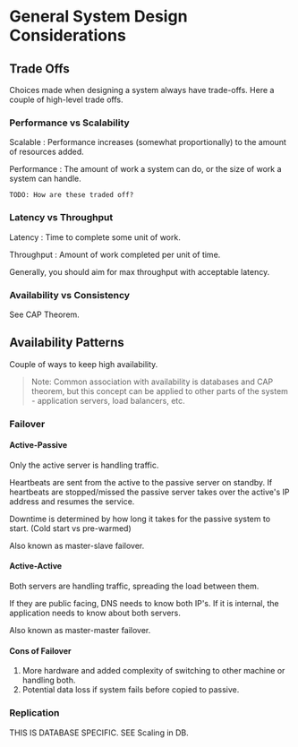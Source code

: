 # General System Design Considerations

## Trade Offs

Choices made when designing a system always have trade-offs. Here a couple of high-level trade offs.

### Performance vs Scalability

Scalable
: Performance increases (somewhat proportionally) to the amount of resources added.

Performance
: The amount of work a system can do, or the size of work a system can handle.

`TODO: How are these traded off?`

### Latency vs Throughput

Latency
: Time to complete some unit of work.

Throughput
: Amount of work completed per unit of time.

Generally, you should aim for max throughput with acceptable latency.

### Availability vs Consistency

See CAP Theorem.

## Availability Patterns

Couple of ways to keep high availability.

> Note: Common association with availability is databases and CAP theorem, but this concept can be applied to other parts of the system - application servers, load balancers, etc.

### Failover

#### Active-Passive

Only the active server is handling traffic.

Heartbeats are sent from the active to the passive server on standby. If heartbeats are stopped/missed the passive server takes over the active's IP address and resumes the service.

Downtime is determined by how long it takes for the passive system to start. (Cold start vs pre-warmed)

Also known as master-slave failover.

#### Active-Active

Both servers are handling traffic, spreading the load between them.

If they are public facing, DNS needs to know both IP's. If it is internal, the application needs to know about both servers.

Also known as master-master failover.

#### Cons of Failover

1. More hardware and added complexity of switching to other machine or handling both.
2. Potential data loss if system fails before copied to passive.

### Replication

THIS IS DATABASE SPECIFIC. SEE Scaling in DB.